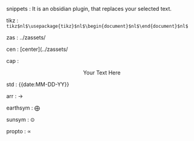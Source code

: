snippets : It is an obsidian plugin, that replaces your selected text.

tikz : ```tikz$nl$\usepackage{tikz}$nl$\begin{document}$nl$\end{document}$nl$```

zas : ../zassets/

cen : [center](../zassets/

cap : <div style="text-align: center; width: 100%;">Your Text Here</div>

std : {{date:MM-DD-YY}}

arr : →

earthsym : ⨁

sunsym : ⊙

propto : ∝